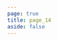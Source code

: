 ```yaml
---
page: true
title: page_14
aside: false
---
```

<script setup>
import Page from "./.vitepress/theme/components/Page.vue";
import { useData } from "vitepress";
const { theme } = useData();
const posts = theme.value.posts.slice(130,140)
</script>
<Page :posts="posts" :pageCurrent="14" :pagesNum="16" />